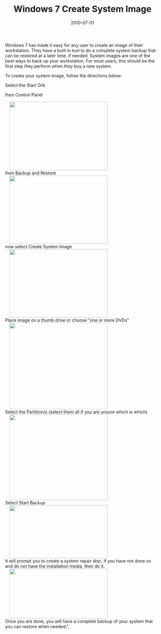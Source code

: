 ﻿---
layout: post
title: Windows 7 Create System Image
date: 2010-07-01
categories: None
---

Windows 7 has made it easy for any user to create an image of their workstation. They have a built in tool to do a complete system backup that can be restored at a later time, if needed. System images are one of the best ways to back up your workstation. For most users, this should be the first step they perform when they buy a new system.  

To create your system image, follow the directions below:  

Select the Start Orb  

then Control Panel  

  <div class="separator" style="clear: both; text-align: left;"><a href="http://4.bp.blogspot.com/-xyG8cKzrH2I/T1t0Xu1PbzI/AAAAAAAABXI/vMCbf94E8o8/s1600/w7si-1.png" imageanchor="1" style="margin-left: 1em; margin-right: 1em;" target="_blank"><img border="0" height="223" src="http://4.bp.blogspot.com/-xyG8cKzrH2I/T1t0Xu1PbzI/AAAAAAAABXI/vMCbf94E8o8/s320/w7si-1.png" width="320"/></a></div>  
then Backup and Restore  

<div class="separator" style="clear: both; text-align: left;"><a href="http://4.bp.blogspot.com/-_bxbQQun3ZM/T1t0YfCCghI/AAAAAAAABXQ/tZyn5ekf744/s1600/w7si-2.png" imageanchor="1" style="margin-left: 1em; margin-right: 1em;" target="_blank"><img border="0" height="222" src="http://4.bp.blogspot.com/-_bxbQQun3ZM/T1t0YfCCghI/AAAAAAAABXQ/tZyn5ekf744/s320/w7si-2.png" width="320"/></a></div>  
now select Create System Image  

<div class="separator" style="clear: both; text-align: left;"><a href="http://1.bp.blogspot.com/-BU1Qy8RUbRg/T1t0Y_V8wxI/AAAAAAAABXY/BO8M_jX9x80/s1600/w7si-3.png" imageanchor="1" style="margin-left: 1em; margin-right: 1em;" target="_blank"><img border="0" height="222" src="http://1.bp.blogspot.com/-BU1Qy8RUbRg/T1t0Y_V8wxI/AAAAAAAABXY/BO8M_jX9x80/s320/w7si-3.png" width="320"/></a></div>  
Place image on a thumb drive or choose "one or more DVDs"  

<div class="separator" style="clear: both; text-align: left;"><a href="http://1.bp.blogspot.com/-ZzJwxnHKtig/T1t0ZDzX86I/AAAAAAAABXg/SgllcXavGtg/s1600/w7si-4.png" imageanchor="1" style="margin-left: 1em; margin-right: 1em;" target="_blank"><img border="0" height="281" src="http://1.bp.blogspot.com/-ZzJwxnHKtig/T1t0ZDzX86I/AAAAAAAABXg/SgllcXavGtg/s320/w7si-4.png" width="320"/></a></div>  
Select the Partition/s (select them all if you are unsure which is which)  

<div class="separator" style="clear: both; text-align: left;"><a href="http://3.bp.blogspot.com/-eNig-6mPFqg/T1t0Zuw_y6I/AAAAAAAABXo/iemr-ovO94Q/s1600/w7si-5.png" imageanchor="1" style="margin-left: 1em; margin-right: 1em;" target="_blank"><img border="0" height="278" src="http://3.bp.blogspot.com/-eNig-6mPFqg/T1t0Zuw_y6I/AAAAAAAABXo/iemr-ovO94Q/s320/w7si-5.png" width="320"/></a></div>  
Select Start Backup  

<div class="separator" style="clear: both; text-align: left;"><a href="http://2.bp.blogspot.com/-2S_hRbHwczg/T1t0Z-O7PVI/AAAAAAAABXw/zW-Y3QX0u5c/s1600/w7si-6.png" imageanchor="1" style="margin-left: 1em; margin-right: 1em;" target="_blank"><img border="0" height="172" src="http://2.bp.blogspot.com/-2S_hRbHwczg/T1t0Z-O7PVI/AAAAAAAABXw/zW-Y3QX0u5c/s320/w7si-6.png" width="320"/></a></div><div style="text-align: left;">  
</div>It will prompt you to create a system repair disc, if you have not done so and do not have the installation media, then do it.  

<div class="separator" style="clear: both; text-align: left;"><a href="http://3.bp.blogspot.com/-K7-m9tcc_6k/T1t0aYDYfkI/AAAAAAAABX4/DW74rmoNouY/s1600/w7si-7.png" imageanchor="1" style="margin-left: 1em; margin-right: 1em;" target="_blank"><img border="0" height="162" src="http://3.bp.blogspot.com/-K7-m9tcc_6k/T1t0aYDYfkI/AAAAAAAABX4/DW74rmoNouY/s320/w7si-7.png" width="320"/></a></div>  
Once you are done, you will have a complete backup of your system that you can restore when needed.",

